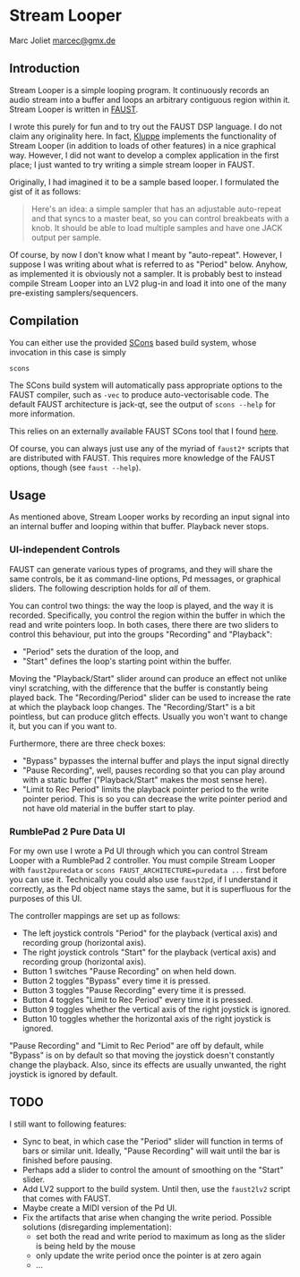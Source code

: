 # Stream Looper
Marc Joliet <marcec@gmx.de>

## Introduction

Stream Looper is a simple looping program.  It continuously records an audio
stream into a buffer and loops an arbitrary contiguous region within it.  Stream
Looper is written in [FAUST](http://faust.grame.fr).

I wrote this purely for fun and to try out the FAUST DSP language.  I do not
claim any originality here.  In fact, [Kluppe](http://kluppe.klingt.org)
implements the functionality of Stream Looper (in addition to loads of other
features) in a nice graphical way.  However, I did not want to develop a complex
application in the first place; I just wanted to try writing a simple stream
looper in FAUST.

Originally, I had imagined it to be a sample based looper. I formulated the gist
of it as follows:

> Here's an idea: a simple sampler that has an adjustable auto-repeat and that
> syncs to a master beat, so you can control breakbeats with a knob. It should be
> able to load multiple samples and have one JACK output per sample.

Of course, by now I don't know what I meant by "auto-repeat". However, I suppose
I was writing about what is referred to as "Period" below. Anyhow, as
implemented it is obviously not a sampler.  It is probably best to instead
compile Stream Looper into an LV2 plug-in and load it into one of the many
pre-existing samplers/sequencers.

## Compilation

You can either use the provided [SCons](http://scons.org) based build system,
whose invocation in this case is simply

    scons

The SCons build system will automatically pass appropriate options to the FAUST
compiler, such as `-vec` to produce auto-vectorisable code.  The default FAUST
architecture is jack-qt, see the output of `scons --help` for more information.

This relies on an externally available FAUST SCons tool that I found
[here](https://github.com/kaoskorobase/skUG/blob/master/site_scons/site_tools/faust.py).

Of course, you can always just use any of the myriad of `faust2*` scripts that
are distributed with FAUST.  This requires more knowledge of the FAUST options,
though (see `faust --help`).

## Usage

As mentioned above, Stream Looper works by recording an input signal into an
internal buffer and looping within that buffer.  Playback never stops.

### UI-independent Controls

FAUST can generate various types of programs, and they will share the same
controls, be it as command-line options, Pd messages, or graphical sliders.  The
following description holds for _all_ of them.

You can control two things: the way the loop is played, and the way it is
recorded.  Specifically, you control the region within the buffer in which the
read and write pointers loop.  In both cases, there there are two sliders to
control this behaviour, put into the groups "Recording" and "Playback":

- "Period" sets the duration of the loop, and
- "Start" defines the loop's starting point within the buffer.

Moving the "Playback/Start" slider around can produce an effect not unlike vinyl
scratching, with the difference that the buffer is constantly being played back.
The "Recording/Period" slider can be used to increase the rate at which the
playback loop changes.  The "Recording/Start" is a bit pointless, but can
produce glitch effects.  Usually you won't want to change it, but you can if you
want to.

Furthermore, there are three check boxes:

- "Bypass" bypasses the internal buffer and plays the input signal directly
- "Pause Recording", well, pauses recording so that you can play around with a
  static buffer ("Playback/Start" makes the most sense here).
- "Limit to Rec Period" limits the playback pointer period to the write pointer
  period.  This is so you can decrease the write pointer period and not have old
  material in the buffer start to play.

### RumblePad 2 Pure Data UI

For my own use I wrote a Pd UI through which you can control Stream Looper with
a RumblePad 2 controller.  You must compile Stream Looper with `faust2puredata`
or `scons FAUST_ARCHITECTURE=puredata ...` first before you can use it.
Technically you could also use `faust2pd`, if I understand it correctly, as the
Pd object name stays the same, but it is superfluous for the purposes of this
UI.

The controller mappings are set up as follows:

- The left joystick controls "Period" for the playback (vertical axis) and
  recording group (horizontal axis).
- The right joystick controls "Start" for the playback (vertical axis) and
  recording group (horizontal axis).
- Button 1 switches "Pause Recording" on when held down.
- Button 2 toggles "Bypass" every time it is pressed.
- Button 3 toggles "Pause Recording" every time it is pressed.
- Button 4 toggles "Limit to Rec Period" every time it is pressed.
- Button 9 toggles whether the vertical axis of the right joystick is ignored.
- Button 10 toggles whether the horizontal axis of the right joystick is
  ignored.

"Pause Recording" and "Limit to Rec Period" are off by default, while "Bypass"
is on by default so that moving the joystick doesn't constantly change the
playback.  Also, since its effects are usually unwanted, the right joystick is
ignored by default.

## TODO

I still want to following features:

- Sync to beat, in which case the "Period" slider will function in terms of bars
  or similar unit. Ideally, "Pause Recording" will wait until the bar is
  finished before pausing.
- Perhaps add a slider to control the amount of smoothing on the "Start" slider.
- Add LV2 support to the build system. Until then, use the `faust2lv2` script
  that comes with FAUST.
- Maybe create a MIDI version of the Pd UI.
- Fix the artifacts that arise when changing the write period. Possible
  solutions (disregarding implementation):
  - set both the read and write period to maximum as long as the slider is being
    held by the mouse
  - only update the write period once the pointer is at zero again
  - ...
